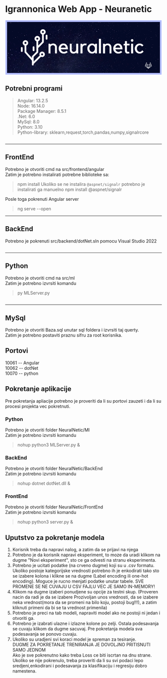 # Igrannonica Web App - Neuranetic

![Logo firme](slike/neuralnetic-git.png)

## Potrebni programi

> Angular: 13.2.5 <br>
> Node: 16.14.0<br>
> Package Manager: 8.5.1<br>
> .Net: 6.0<br>
> MySql: 8.0<br>
> Python: 3.10<br>
> Python-library: sklearn,request,torch,pandas,numpy,signalrcore<br>
##
---
## FrontEnd

Potrebno je otvoriti cmd na src/frontend/angular<br>
Zatim je potrebno instalirati potrebne biblioteke sa:
> npm install
Ukoliko se ne instalira `@aspnet/signalr` potrebno je instalirati ga manuelno
> npm install @aspnet/signalr

Posle toga pokrenuti Angular server
>ng serve --open
---
## BackEnd

Potrebno je pokrenuti src/backend/dotNet.sln pomocu Visual Studio 2022
##
---
## Python

Potrebno je otvoriti cmd na src/ml<br>
Zatim je potrebno izvrsiti komandu
> py MLServer.py
##
---
## MySql

Potrebno je otvoriti Baza.sql unutar sql foldera i izvrsiti taj querty.<br>
Zatim je potrebno postaviti praznu sifru za root korisnika.
##

## Portovi
10061 -- Angular<br>
10062 -- dotNet<br>
10070 -- python<br>
##

## Pokretanje aplikacije 
Pre pokretanja apliacije potrebno je proveriti da li su portovi zauzeti i da li su procesi projekta vec pokretnuti.<br>
### Python
Potrebno je otvoriti folder NeuralNetic/Ml<br>
Zatim je potrebno izvrsiti komandu
> nohup python3 MLServer.py &
###
### BackEnd
Potrebno je otvoriti folder NeuralNetic/BackEnd<br>
Zatim je potrebno izvrsiti komandu
> nohup dotnet dotNet.dll &
###
### FrontEnd
Potrebno je otvoriti folder NeuralNetic/FrontEnd<br>
Zatim je potrebno izvrsiti komandu
> nohup python3 server.py &
###
##

## Uputstvo za pokretanje modela
1. Korisnik treba da napravi nalog, a zatim da se prijavi na njega
2. Potrebno je da korisnik napravi eksperiment, to moze da uradi klikom na dugme "Novi eksperiment", sto ce ga odvesti na stranu eksperimenta.
3. Potrebno je ucitati podatke (na crveno dugme) koji su u .csv formatu. Ukoliko postoje kategorijske vrednosti potrebno ih je enkodirati tako sto se izabere kolona i klikne se na dugme (Label encoding ili one-hot encoding). Moguce je rucno menjati podatke unutar tabele. SVE PROMENE SE NE CUVAJU U CSV FAJLU VEC JE SAMO IN-MEMORY!
4. Klikom na dugme izaberi ponudjene su opcije za testni skup. (Proveren nacin da radi je da se izabere Prozivoljan unos vrednosti, da se izabere neka vrednost(mora da se promeni na bilo koju, postoji bug!!!), a zatim kliknuti primeni da bi se ta vrednost primenila)
5. Potrebno je preci na tab modeli, napraviti model ako ne postoji ni jedan i otvoriti ga.
6. Potrebno je izabrati ulazne i izlazne kolone po zelji. Ostala podesavanja se cuvaju klikom da dugme sacuvaj. Pre pokretanja modela sva podesavanja se ponovo cuvaju.
7. Ukoliko su uradjeni svi koraci model je spreman za tesiranje.<br>
DUGME ZA POKRETANJE TRENIRANJA JE DOVOLJNO PRITISNUTI SAMO JEDNOM<br>
Ako je sve pokrenutno kako treba Loss ce biti iscrtan na dnu strane. Ukoliko se nije pokrenulo, treba proveriti da li su svi podaci lepo sredjeni,enkodirani i podesavanja za klasifikaciju i regresiju dobro namestena.
